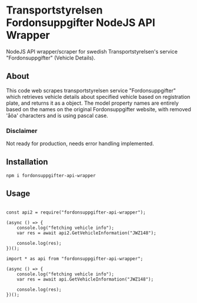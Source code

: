 # Transportstyrelsen Fordonsuppgifter NodeJS API Wrapper
NodeJS API wrapper/scraper for swedish Transportstyrelsen's service "Fordonsuppgifter" (Vehicle Details). 

## About
This code web scrapes transportstyrelsen service "Fordonsuppgifter" which retrieves vehicle details about specified vehicle based on registration plate, and returns it as a object. The model property names are entirely based on the names on the original Fordonsuppgifter website, with removed 'åöa' characters and is using pascal case.

### Disclaimer
Not ready for production, needs error handling implemented.

## Installation
```
npm i fordonsuppgifter-api-wrapper
```

## Usage
```

const api2 = require("fordonsuppgifter-api-wrapper");

(async () => {
    console.log("fetching vehicle info");
    var res = await api2.GetVehicleInformation("JWZ148");

    console.log(res);
})();
```

```
import * as api from "fordonsuppgifter-api-wrapper";

(async () => {
    console.log("fetching vehicle info");
    var res = await api.GetVehicleInformation("JWZ148");

    console.log(res);
})();

```

